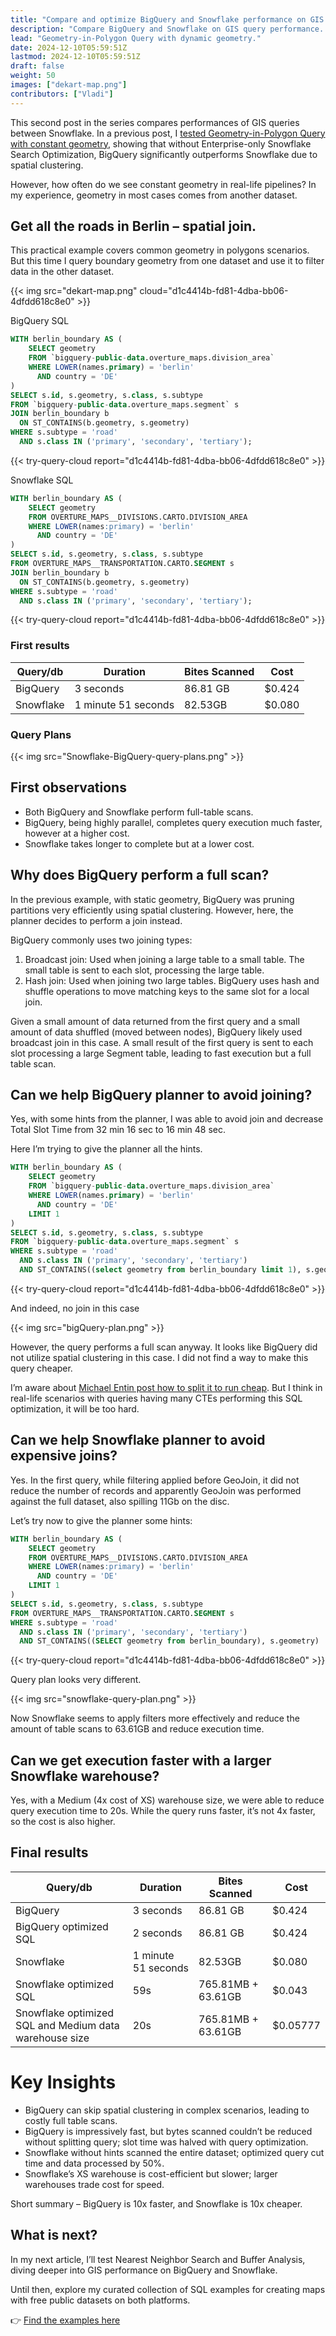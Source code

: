 ```yaml
---
title: "Compare and optimize BigQuery and Snowflake performance on GIS queries. Part 2."
description: "Compare BigQuery and Snowflake on GIS query performance. Explore execution times, costs, and efficiency in a Geometry-in-Polygon use case with real-world data from Overture Maps"
lead: "Geometry-in-Polygon Query with dynamic geometry."
date: 2024-12-10T05:59:51Z
lastmod: 2024-12-10T05:59:51Z
draft: false
weight: 50
images: ["dekart-map.png"]
contributors: ["Vladi"]
---
```



This second post in the series compares performances of GIS queries between Snowflake. In a previous post, I [tested Geometry-in-Polygon Query with constant geometry](/blog/compare-bigquery-and-snowflake-performance-on-gis-queries./), showing that without Enterprise-only Snowflake Search Optimization, BigQuery significantly outperforms Snowflake due to spatial clustering.

However, how often do we see constant geometry in real-life pipelines? In my experience, geometry in most cases comes from another dataset.

## Get all the roads in Berlin – spatial join.

This practical example covers common geometry in polygons scenarios. But this time I query boundary geometry from one dataset and use it to filter data in the other dataset.

{{< img src="dekart-map.png" cloud="d1c4414b-fd81-4dba-bb06-4dfdd618c8e0" >}}

BigQuery SQL

```sql
WITH berlin_boundary AS (
    SELECT geometry
    FROM `bigquery-public-data.overture_maps.division_area`
    WHERE LOWER(names.primary) = 'berlin'
      AND country = 'DE'
)
SELECT s.id, s.geometry, s.class, s.subtype
FROM `bigquery-public-data.overture_maps.segment` s
JOIN berlin_boundary b
  ON ST_CONTAINS(b.geometry, s.geometry)
WHERE s.subtype = 'road'
  AND s.class IN ('primary', 'secondary', 'tertiary');
```

{{< try-query-cloud report="d1c4414b-fd81-4dba-bb06-4dfdd618c8e0" >}}

Snowflake SQL

```sql
WITH berlin_boundary AS (
    SELECT geometry
    FROM OVERTURE_MAPS__DIVISIONS.CARTO.DIVISION_AREA
    WHERE LOWER(names:primary) = 'berlin'
      AND country = 'DE'
)
SELECT s.id, s.geometry, s.class, s.subtype
FROM OVERTURE_MAPS__TRANSPORTATION.CARTO.SEGMENT s
JOIN berlin_boundary b
  ON ST_CONTAINS(b.geometry, s.geometry)
WHERE s.subtype = 'road'
  AND s.class IN ('primary', 'secondary', 'tertiary');
```

{{< try-query-cloud report="d1c4414b-fd81-4dba-bb06-4dfdd618c8e0" >}}

### First results

<table class="table">
<thead>
<tr>
<th>Query/db</th>
<th>Duration</th>
<th>Bites Scanned</th>
<th>Cost</th>
</tr>
</thead>
<tbody>
<tr>
<td>BigQuery</td>
<td>3 seconds</td>
<td>86.81 GB</td>
<td>$0.424</td>
</tr>
<tr>
<td>Snowflake</td>
<td>1 minute 51 seconds</td>
<td>82.53GB</td>
<td>$0.080</td>
</tr>
</tbody>
</table>

### Query Plans

{{< img src="Snowflake-BigQuery-query-plans.png" >}}

## First observations

- Both BigQuery and Snowflake perform full-table scans.
- BigQuery, being highly parallel, completes query execution much faster, however at a higher cost.
- Snowflake takes  longer to complete but at a lower cost.

## Why does BigQuery perform a full scan?

In the previous example, with static geometry, BigQuery was pruning partitions very efficiently using spatial clustering. However, here, the planner decides to perform a join instead.

BigQuery commonly uses two joining types:

1. Broadcast join: Used when joining a large table to a small table. The small table is sent to each slot, processing the large table.
2. Hash join: Used when joining two large tables. BigQuery uses hash and shuffle operations to move matching keys to the same slot for a local join.

Given a small amount of data returned from the first query and a small amount of data shuffled (moved between nodes), BigQuery likely used broadcast join in this case. A small result of the first query is sent to each slot processing a large Segment table, leading to fast execution but a full table scan.

## Can we help BigQuery planner to avoid joining?

Yes, with some hints from the planner, I was able to avoid join and decrease Total Slot Time from 32 min 16 sec to 16 min 48 sec.

Here I’m trying to give the planner all the hints.

```sql
WITH berlin_boundary AS (
    SELECT geometry
    FROM `bigquery-public-data.overture_maps.division_area`
    WHERE LOWER(names.primary) = 'berlin'
      AND country = 'DE'
    LIMIT 1
)
SELECT s.id, s.geometry, s.class, s.subtype
FROM `bigquery-public-data.overture_maps.segment` s
WHERE s.subtype = 'road'
  AND s.class IN ('primary', 'secondary', 'tertiary')
  AND ST_CONTAINS((select geometry from berlin_boundary limit 1), s.geometry)
```

{{< try-query-cloud report="d1c4414b-fd81-4dba-bb06-4dfdd618c8e0" >}}

And indeed, no join in this case

{{< img src="bigQuery-plan.png" >}}

However, the query performs a full scan anyway. It looks like BigQuery did not utilize spatial clustering in this case. I did not find a way to make this query cheaper.

I’m aware about [Michael Entin post how to split it to run cheap](https://mentin.medium.com/divide-the-query-to-improve-cost-and-performance-df310a502a07). But I think in real-life scenarios with queries having many CTEs performing this SQL optimization, it will be too hard.

## Can we help Snowflake planner to avoid expensive joins?

Yes. In the first query, while filtering applied before GeoJoin, it did not reduce the number of records and apparently GeoJoin was performed against the full dataset, also spilling 11Gb on the disc.

Let’s try now to give the planner some hints:

```sql
WITH berlin_boundary AS (
    SELECT geometry
    FROM OVERTURE_MAPS__DIVISIONS.CARTO.DIVISION_AREA
    WHERE LOWER(names:primary) = 'berlin'
      AND country = 'DE'
    LIMIT 1
)
SELECT s.id, s.geometry, s.class, s.subtype
FROM OVERTURE_MAPS__TRANSPORTATION.CARTO.SEGMENT s
WHERE s.subtype = 'road'
  AND s.class IN ('primary', 'secondary', 'tertiary')
  AND ST_CONTAINS((SELECT geometry from berlin_boundary), s.geometry)
```

{{< try-query-cloud report="d1c4414b-fd81-4dba-bb06-4dfdd618c8e0" >}}

Query plan looks very different.

{{< img src="snowflake-query-plan.png" >}}

Now Snowflake seems to apply filters more effectively and reduce the amount of table scans to 63.61GB and reduce execution time.

## Can we get execution faster with a larger Snowflake warehouse?

Yes, with a Medium (4x cost of XS) warehouse size, we were able to reduce query execution time to 20s. While the query runs faster, it’s not 4x faster, so the cost is also higher.

## Final results

<table class="table">
<thead>
<tr>
<th>Query/db</th>
<th>Duration</th>
<th>Bites Scanned</th>
<th>Cost</th>
</tr>
</thead>
<tbody>
<tr>
<td>BigQuery</td>
<td>3 seconds</td>
<td>86.81 GB</td>
<td>$0.424</td>
</tr>
<tr>
<td>BigQuery optimized SQL</td>
<td>2 seconds</td>
<td>86.81 GB</td>
<td>$0.424</td>
</tr>
<tr>
<td>Snowflake</td>
<td>1 minute 51 seconds</td>
<td>82.53GB</td>
<td>$0.080</td>
</tr>
<tr>
<td>Snowflake optimized SQL</td>
<td>59s</td>
<td>765.81MB + 63.61GB</td>
<td>$0.043</td>
</tr>
<tr>
<td>Snowflake optimized SQL and Medium data warehouse size</td>
<td>20s</td>
<td>765.81MB + 63.61GB</td>
<td>$0.05777</td>
</tr>
</tbody>
</table>

# Key Insights

- BigQuery can skip spatial clustering in complex scenarios, leading to costly full table scans.
- BigQuery is impressively fast, but bytes scanned couldn’t be reduced without splitting query; slot time was halved with query optimization.
- Snowflake without hints scanned the entire dataset; optimized query cut time and data processed by 50%.
- Snowflake’s XS warehouse is cost-efficient but slower; larger warehouses trade cost for speed.

Short summary – BigQuery is 10x faster, and Snowflake is 10x cheaper.

## What is next?

In my next article, I’ll test Nearest Neighbor Search and Buffer Analysis, diving deeper into GIS performance on BigQuery and Snowflake.

Until then, explore my curated collection of SQL examples for creating maps with free public datasets on both platforms.

👉 [Find the examples here](/docs/about/overture-maps-examples/)